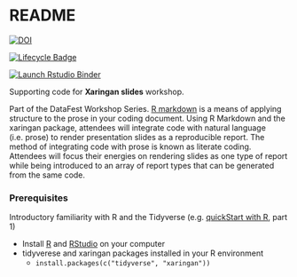 
<!-- README.md is generated from README.Rmd. Please edit that file -->

# README

<!-- badges: start -->

[![DOI](https://zenodo.org/badge/DOI/10.5281/zenodo.4908860.svg)](https://doi.org/10.5281/zenodo.4908860)

[![Lifecycle
Badge](https://img.shields.io/badge/lifecycle-stable-brightgreen.svg)](https://www.tidyverse.org/lifecycle/#stable)

[![Launch Rstudio
Binder](http://mybinder.org/badge_logo.svg)](https://mybinder.org/v2/gh/libjohn/workshop_slides_markdown_xaringan/master?urlpath=rstudio)
<!-- badges: end -->

Supporting code for **Xaringan slides** workshop.

Part of the DataFest Workshop Series. [R
markdown](https://rmarkdown.rstudio.com/) is a means of applying
structure to the prose in your coding document. Using R Markdown and the
xaringan package, attendees will integrate code with natural language
(i.e. prose) to render presentation slides as a reproducible report. The
method of integrating code with prose is known as literate coding.
Attendees will focus their energies on rendering slides as one type of
report while being introduced to an array of report types that can be
generated from the same code.

### Prerequisites

Introductory familiarity with R and the Tidyverse (e.g. [quickStart with
R](https://rfun.library.duke.edu/portfolio/r_flipped/), part 1)

-   Install [R](https://cran.r-project.org/) and
    [RStudio](https://rstudio.com) on your computer
-   tidyverese and xaringan packages installed in your R environment
    -   `install.packages(c("tidyverse", "xaringan"))`
